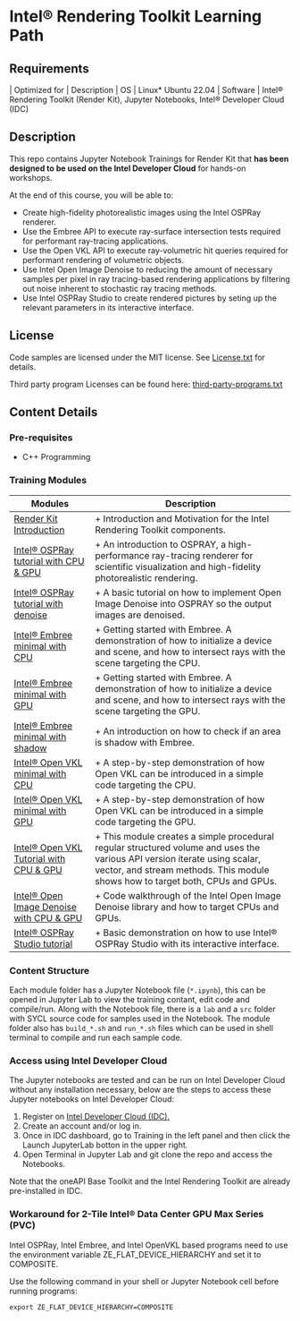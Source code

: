 # Intel&reg; Rendering Toolkit Learning Path
  
## Requirements
| Optimized for                     | Description
| OS                                | Linux* Ubuntu 22.04
| Software                          | Intel&reg; Rendering Toolkit (Render Kit), Jupyter Notebooks, Intel&reg; Developer Cloud (IDC)

## Description
This repo contains Jupyter Notebook Trainings for Render Kit that **has been designed to be used on the Intel Developer Cloud** for hands-on workshops.

At the end of this course, you will be able to:

- Create high-fidelity photorealistic images using the Intel OSPRay renderer.
- Use the Embree API to execute ray-surface intersection tests required for performant ray-tracing applications.
- Use the Open VKL API to execute ray-volumetric hit queries required for performant rendering of volumetric objects.
- Use Intel Open Image Denoise to reducing the amount of necessary samples per pixel in ray tracing-based rendering applications by filtering out noise inherent to stochastic ray tracing methods.
- Use Intel OSPRay Studio to create rendered pictures by seting up the relevant parameters in its interactive interface.

## License  
Code samples are licensed under the MIT license. See [License.txt](https://github.com/oneapi-src/oneAPI-samples/blob/master/License.txt) for details.

Third party program Licenses can be found here: [third-party-programs.txt](https://github.com/oneapi-src/oneAPI-samples/blob/master/third-party-programs.txt)

## Content Details

### Pre-requisites
- C++ Programming

### Training Modules

| Modules | Description
|---|---|
|[Render Kit Introduction](1_RenderKit_Intro/RenderKit_Intro.ipynb)| + Introduction and Motivation for the Intel Rendering Toolkit components.
|[Intel® OSPRay tutorial with CPU & GPU](2.1_OSPRay_Intro_CPU_GPU/OSPRay_tutorial_CPU_GPU.ipynb)| + An introduction to OSPRAY, a high-performance ray-tracing renderer for scientific visualization and high-fidelity photorealistic rendering.
|[Intel® OSPRay tutorial with denoise](2.1_OSPRay_Intro_CPU_GPU/OSPRay_tutorial_denoise.ipynb)| + A basic tutorial on how to implement Open Image Denoise into OSPRAY so the output images are denoised.
|[Intel® Embree minimal with CPU](3.1_Embree_Intro_CPU_GPU/Embree_minimal_CPU.ipynb)| + Getting started with Embree. A demonstration of how to initialize a device and scene, and how to intersect rays with the scene targeting the CPU.
|[Intel® Embree minimal with GPU](3.1_Embree_Intro_CPU_GPU/Embree_minimal_GPU.ipynb)| + Getting started with Embree. A demonstration of how to initialize a device and scene, and how to intersect rays with the scene targeting the GPU.
|[Intel® Embree minimal with shadow](3.2_Embree_Shadow/Embree_minimal_shadow.ipynb)| + An introduction on how to check if an area is shadow with Embree.
|[Intel® Open VKL minimal with CPU](4.1_OpenVKL_Intro_CPU_GPU/OpenVKL_minimal_CPU.ipynb)| + A step-by-step demonstration of how Open VKL can be introduced in a simple code targeting the CPU.
|[Intel® Open VKL minimal with GPU](4.1_OpenVKL_Intro_CPU_GPU/OpenVKL_minimal_gPU.ipynb)| + A step-by-step demonstration of how Open VKL can be introduced in a simple code targeting the GPU.
|[Intel® Open VKL Tutorial with CPU & GPU](4.2_OpenVKL_Tutorial/OpenVKL_tutorial.ipynb)| + This module creates a simple procedural regular structured volume and uses the various API version iterate using scalar, vector, and stream methods.  This module shows how to target both, CPUs and GPUs.
|[Intel® Open Image Denoise with CPU & GPU](5_OIDN_Intro_CPU_GPU/OIDN_Intro_CPU_GPU.ipynb)| + Code walkthrough of the Intel Open Image Denoise library and how to target CPUs and GPUs.
|[Intel® OSPRay Studio tutorial](6_OSPRay_Studio/OSPRay_Studio.ipynb)| + Basic demonstration on how to use Intel® OSPRay Studio with its interactive interface.


### Content Structure

Each module folder has a Jupyter Notebook file (`*.ipynb`), this can be opened in Jupyter Lab to view the training contant, edit code and compile/run. Along with the Notebook file, there is a `lab` and a `src` folder with SYCL source code for samples used in the Notebook. The module folder also has `build_*.sh` and `run_*.sh` files which can be used in shell terminal to compile and run each sample code.

### Access using Intel Developer Cloud

The Jupyter notebooks are tested and can be run on Intel Developer Cloud without any installation necessary, below are the steps to access these Jupyter notebooks on Intel Developer Cloud:
1. Register on [Intel Developer Cloud (IDC).](https://console.cloud.intel.com/)
2. Create an account and/or log in.
3. Once in IDC dashboard, go to Training in the left panel and then click the Launch JupyterLab botton in the upper right.
4. Open Terminal in Jupyter Lab and git clone the repo and access the Notebooks.

Note that the oneAPI Base Toolkit and the Intel Rendering Toolkit are already pre-installed in IDC.

### Workaround for 2-Tile Intel&reg; Data Center GPU Max Series (PVC)

Intel OSPRay, Intel Embree, and Intel OpenVKL based programs need to use the environment variable ZE_FLAT_DEVICE_HIERARCHY and set it to COMPOSITE.

Use the following command in your shell or Jupyter Notebook cell before running programs:

`export ZE_FLAT_DEVICE_HIERARCHY=COMPOSITE`
